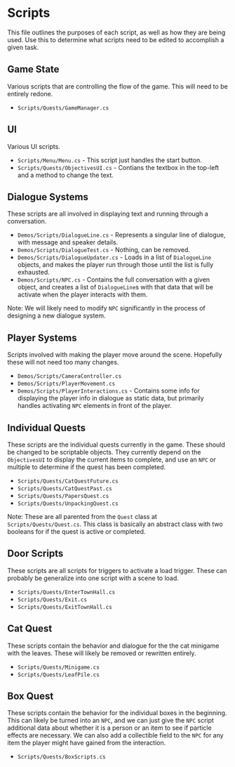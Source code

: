# Scripts
This file outlines the purposes of each script, as well as how they are being used.
Use this to determine what scripts need to be edited to accomplish a given task.

## Game State
Various scripts that are controlling the flow of the game. This will need to be entirely redone.
- `Scripts/Quests/GameManager.cs`

## UI
Various UI scripts.
- `Scripts/Menu/Menu.cs` - This script just handles the start button.
- `Scripts/Quests/ObjectivesUI.cs` - Contians the textbox in the top-left and a method to change the text.

## Dialogue Systems
These scripts are all involved in displaying text and running through a conversation.
- `Demos/Scripts/DialogueLine.cs` - Represents a singular line of dialogue, with message and speaker details.
- `Demos/Scripts/DialogueTest.cs` - Nothing, can be removed.
- `Demos/Scripts/DialogueUpdater.cs` - Loads in a list of `DialogueLine` objects, and makes the player run through those until the list is fully exhausted.
- `Demos/Scripts/NPC.cs` - Contains the full conversation with a given object, and creates a list of `DialogueLine`s with that data that will be activate when the player interacts with them.

Note: We will likely need to modify `NPC` significantly in the process of designing a new dialogue system.

## Player Systems
Scripts involved with making the player move around the scene.
Hopefully these will not need too many changes.
- `Demos/Scripts/CameraController.cs`
- `Demos/Scripts/PlayerMovement.cs`
- `Demos/Scripts/PlayerInteractions.cs` - Contains some info for displaying the player info in dialogue as static data, but primarily handles activating `NPC` elements in front of the player.

## Individual Quests
These scripts are the individual quests currently in the game. These should be changed to be scriptable objects.
They currently depend on the `ObjectivesUI` to display the current items to complete, and use an `NPC` or multiple to determine if the quest has been completed.
- `Scripts/Quests/CatQuestFuture.cs`
- `Scripts/Quests/CatQuestPast.cs`
- `Scripts/Quests/PapersQuest.cs`
- `Scripts/Quests/UnpackingQuest.cs`

Note: These are all parented from the `Quest` class at `Scripts/Quests/Quest.cs`. This class is basically an abstract class with two booleans for if the quest is active or completed.

## Door Scripts
These scripts are all scripts for triggers to activate a load trigger.
These can probably be generalize into one script with a scene to load.
- `Scripts/Quests/EnterTownHall.cs`
- `Scripts/Quests/Exit.cs`
- `Scripts/Quests/ExitTownHall.cs`

## Cat Quest
These scripts contain the behavior and dialogue for the the cat minigame with the leaves. 
These will likely be removed or rewritten entirely.
- `Scripts/Quests/Minigame.cs`
- `Scripts/Quests/LeafPile.cs`

## Box Quest
These scripts contain the behavior for the individual boxes in the beginning.
This can likely be turned into an `NPC`, and we can just give the `NPC` script additional data about whether it is a person or an item to see if particle effects are necessary.
We can also add a collectible field to the `NPC` for any item the player might have gained from the interaction.
- `Scripts/Quests/BoxScripts.cs`
